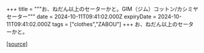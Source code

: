 +++
title = """お、ねだん以上のセーターかと。GIM（ジム）コットン/カシミヤセーター"""
date = 2024-10-11T09:41:02.000Z
expiryDate = 2024-10-11T09:41:02.000Z
tags = ["clothes","ZABOU"]
+++
お、ねだん以上のセーターかと。

[[source]](https://zabou.org/2024/10/11/309785/)
